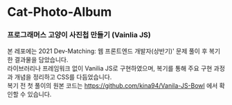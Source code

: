 # Cat-Photo-Album
### 프로그래머스 고양이 사진첩 만들기 (Vainlia JS)
본 레포에는 2021 Dev-Matching: 웹 프론트엔드 개발자(상반기)' 문제 풀이 후 복기한 결과물을 담았습니다. </br>
라이브러리나 프레임워크 없이 Vanilia JS로 구현하였으며, 복기를 통해 주요 구현 과정과 개념을 정리하고 CSS를 다듬었습니다. </br>
복기 전 첫 풀이의 원본 코드는 https://github.com/kina94/Vanila-JS-Bowl 에서 확인할 수 있습니다.
